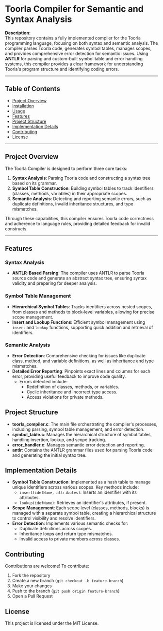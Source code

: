 # Toorla Compiler for Semantic and Syntax Analysis

**Description:**  
This repository contains a fully implemented compiler for the Toorla programming language, focusing on both syntax and semantic analysis. The compiler parses Toorla code, generates symbol tables, manages scopes, and provides comprehensive error detection for semantic issues. Using **ANTLR** for parsing and custom-built symbol table and error handling systems, this compiler provides a clear framework for understanding Toorla's program structure and identifying coding errors.

---

## Table of Contents

- [Project Overview](#project-overview)
- [Installation](#installation)
- [Usage](#usage)
- [Features](#features)
- [Project Structure](#project-structure)
- [Implementation Details](#implementation-details)
- [Contributing](#contributing)
- [License](#license)

---

## Project Overview

The Toorla Compiler is designed to perform three core tasks:

1. **Syntax Analysis**: Parsing Toorla code and constructing a syntax tree based on its grammar.
2. **Symbol Table Construction**: Building symbol tables to track identifiers (classes, methods, variables) in their appropriate scopes.
3. **Semantic Analysis**: Detecting and reporting semantic errors, such as duplicate definitions, invalid inheritance structures, and type mismatches.

Through these capabilities, this compiler ensures Toorla code correctness and adherence to language rules, providing detailed feedback for invalid constructs.

---

## Features

### Syntax Analysis

- **ANTLR-Based Parsing**: The compiler uses ANTLR to parse Toorla source code and generate an abstract syntax tree, ensuring syntax validity and preparing for deeper analysis.

### Symbol Table Management

- **Hierarchical Symbol Tables**: Tracks identifiers across nested scopes, from classes and methods to block-level variables, allowing for precise scope management.
- **Insert and Lookup Functions**: Efficient symbol management using `insert` and `lookup` functions, supporting quick addition and retrieval of identifiers.

### Semantic Analysis

- **Error Detection**: Comprehensive checking for issues like duplicate class, method, and variable definitions, as well as inheritance and type mismatches.
- **Detailed Error Reporting**: Pinpoints exact lines and columns for each error, providing useful feedback to improve code quality.
  - Errors detected include:
    - Redefinition of classes, methods, or variables.
    - Cyclic inheritance and incorrect type access.
    - Access violations for private methods.

## Project Structure

- **toorla_compiler.c**: The main file orchestrating the compiler's processes, including parsing, symbol table management, and error detection.
- **symbol_table.c**: Manages the hierarchical structure of symbol tables, handling insertion, lookup, and scope tracking.
- **error_handler.c**: Manages semantic error detection and reporting.
- **antlr**: Contains the ANTLR grammar files used for parsing Toorla code and generating the initial syntax tree.

## Implementation Details

- **Symbol Table Construction**: Implemented as a hash table to manage unique identifiers across various scopes. Key methods include:
  - `insert(idefName, attributes)`: Inserts an identifier with its attributes.
  - `lookup(idefName)`: Retrieves an identifier's attributes, if present.
- **Scope Management**: Each scope level (classes, methods, blocks) is managed with a separate symbol table, creating a hierarchical structure to control visibility and resolve identifiers.
- **Error Detection**: Implements various semantic checks for:
  - Duplicate definitions across scopes.
  - Inheritance loops and return type mismatches.
  - Invalid access to private members across classes.

## Contributing

Contributions are welcome! To contribute:

1. Fork the repository
2. Create a new branch (`git checkout -b feature-branch`)
3. Make your changes
4. Push to the branch (`git push origin feature-branch`)
5. Open a Pull Request

## License

This project is licensed under the MIT License.
